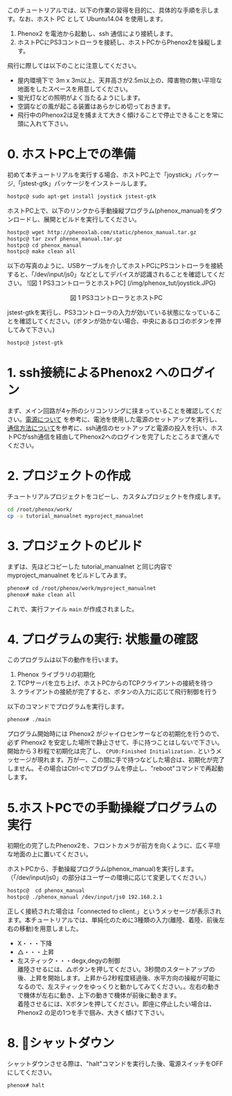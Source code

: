 このチュートリアルでは、以下の作業の習得を目的に、具体的な手順を示します。なお、ホスト PC として Ubuntu14.04 を使用します。

1. Phenox2 を電池から起動し、ssh 通信により接続します。
2. ホストPCにPS3コントローラを接続し、ホストPCからPhenox2を操縦します。

飛行に際しては以下のことに注意してください。

 - 屋内環境下で 3m x 3m以上、天井高さが2.5m以上の、障害物の無い平坦な地面をしたスペースを用意してください。
 - 蛍光灯などの照明がよく当たるようにします。
 - 空調などの風が起こる装置はあらかじめ切っておきます。  
 - 飛行中のPhenox2は足を捕まえて大きく傾けることで停止できることを常に頭に入れて下さい。


# 0. ホストPC上での準備
初めて本チュートリアルを実行する場合、ホストPC上で「joystick」パッケージ,「jstest-gtk」パッケージをインストールします。
```bash
hostpc@ sudo apt-get install joystick jstest-gtk
```

ホストPC上で、以下のリンクから手動操縦プログラム(phenox_manual)をダウンロードし、展開とビルドを実行してください。

```bash
hostpc@ wget http://phenoxlab.com/static/phenox_manual.tar.gz
hostpc@ tar zxvf phenox_manual.tar.gz
hostpc@ cd phenox_manual
hostpc@ make clean all
```

以下の写真のように、USBケーブルを介してホストPCにPSコントローラを接続すると、「/dev/input/js0」などとしてデバイスが認識されることを確認してください。
![図 1 PS3コントローラとホストPC] (/img/phenox_tut/joystick.JPG)
<div align="center">図 1 PS3コントローラとホストPC</div>


jstest-gtkを実行し、PS3コントローラの入力が効いている状態になっていることを確認してください。(ボタンが効かない場合、中央にあるロゴのボタンを押してみて下さい。)
```bash
hostpc@ jstest-gtk
```

# 1. ssh接続によるPhenox2 へのログイン
まず、メイン回路が4ヶ所のシリコンリングに挟まっていることを確認してください。[電源について](../start/power) を参考に、電池を使用した電源のセットアップを実行し、[通信方法について](../start/com)を参考に、ssh通信のセットアップと電源の投入を行い、ホストPCがssh通信を経由してPhenox2へのログインを完了したところまで進んでください。

# 2. プロジェクトの作成
チュートリアルプロジェクトをコピーし、カスタムプロジェクトを作成します。
```bash
cd /root/phenox/work/
cp -a tutorial_manualnet myproject_manualnet
```

# 3. プロジェクトのビルド
まずは、先ほどコピーした tutorial_manualnet と同じ内容で myproject_manualnet をビルドしてみます。
```bash
phenox# cd /root/phenox/work/myproject_manualnet
phenox# make clean all
```
これで、実行ファイル `main` が作成されました。

# 4. プログラムの実行: 状態量の確認
このプログラムは以下の動作を行います。

1. Phenox ライブラリの初期化
2. TCPサーバを立ち上げ、ホストPCからのTCPクライアントの接続を待つ
3. クライアントの接続が完了すると、ボタンの入力に応じて飛行制御を行う

以下のコマンドでプログラムを実行します。

```bash
phenox# ./main
```

プログラム開始時には Phenox2 がジャイロセンサーなどの初期化を行うので、必ず Phenox2 を安定した場所で静止させて、手に持つことはしないで下さい。開始から３秒程で初期化は完了し、 `CPU0:Finished Initialization.` というメッセージが現れます。万が一、この間に手で持つなどした場合は、初期化が完了しません。その場合はCtrl-cでプログラムを停止し、"reboot"コマンドで再起動します。


# 5.ホストPCでの手動操縦プログラムの実行
初期化の完了したPhenox2を、フロントカメラが前方を向くように、広く平坦な地面の上に置いてください。

ホストPCから、手動操縦プログラム(phenox_manual)を実行します。（「/dev/input/js0」の部分はユーザーの環境に応じて変更してください。）
```bash
hostpc@  cd phenox_manual
hostpc@ ./phenox_manual /dev/input/js0 192.168.2.1
```
正しく接続された場合は「connected to client.」というメッセージが表示されます。本チュートリアルでは、単純化のために3種類の入力(離陸、着陸、前後左右の移動)を用意しました。  
 - X・・・下降  
 - △・・・上昇  
 - 左スティック・・・degx,degyの制御  
離陸させるには、△ボタンを押してください。3秒間のスタートアップの後、上昇を開始します。上昇から2秒程度経過後、水平方向の操縦が可能になるので、左スティックをゆっくりと動かしてみてください。。左右の動きで機体が左右に動き、上下の動きで機体が前後に動きます。  
着陸させるには、Xボタンを押してください。即座に停止したい場合は、Phenox2 の足の1つを手で掴み、大きく傾けて下さい。

# 8. シャットダウン
シャットダウンさせる際は、"halt"コマンドを実行した後、電源スイッチをOFFにしてください。
```bash
phenox# halt
```
